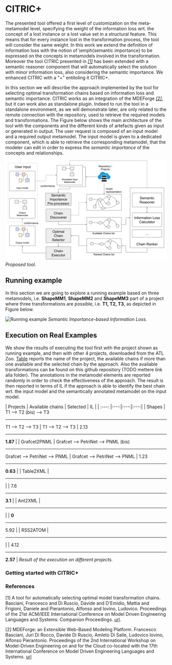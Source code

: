 # CITRIC+

The presented tool offered a first level of customization on the meta-metamodel level, specifying the weight of the information loss wrt. the concept of a lost instance or a lost value set in a structural feature. This means that for every instance lost in the transformation process, the tool will consider the same weight. 
In this work we extend the definition of information loss with the notion of \emph{semantic importance} to be expressed on the concepts in metamodels involved in the transformation. Moreover the tool CITRIC presented in <cite>[[1]](#ref1)</cite> has been extended with a semantic reasoner component that will automatically select the solution with minor information loss, also considering the semantic importance. We enhanced CITRIC with a "+" entitoling it CITRIC+.

In this section we will describe the approach implemented by the tool for selecting optimal transformation chains based on information loss and semantic importance. 
CITRIC works as an integration of the MDEForge <cite>[[2]](#ref2)</cite>, but it can work also as standalone plugin. Indeed to run the tool in a standalone environment, as we will demonstrate later, are only related to the remote connection with the repository, used to retrieve the required models and transformations. 
The Figure below shows the main architecture of the tool with the components and the different kinds of artefacts given as input or generated in output. The user request is composed of an input model and a required output metamodel. The input model is given to a dedicated component, which is able to retrieve the corresponding metamodel, that the modeler can edit in order to express the _semantic importance_ of the concepts and relationships. 

![Proposed Tool](figures/approach.png)
 <em>Proposed tool.</em>

## Running example

In this section we are going to explore a running example based on three metamodels, i.e. __ShapeMM1__, __ShapeMM2__ and __ShapeMM3__ part of a project where three transformations are possible, i.e. __T1, T2, T3__, as depicted in Figure below.

![Running example](figures/ex-new2.png)
<em>Semantic Importance-based Information Loss.</em>

## Execution on Real Examples

We show the results of executing the tool first with the project shown as running example, and then with other 4 projects, downloaded from the ATL Zoo.
[Table](#table1) reports the name of the project, the available chains if more than one available and the selected chain by the approach. Also the available transformations can be found on this github repository (TODO mettere link alla folder). The annotations in the metamodel elements are reported randomly in order to check the effectiveness of the approach.
The result is then reported in terms of IL if the approach is able to identify the best chain wrt. the input model and the semantically annotated metamodel on the input model.

<a id="table1"></a>
| Projects  |  Available chains |  Selected |  IL |
|  :---:       |:---:|:---:|:---:|
| Shapes       | T1 --> T2 (bis) --> T3 <hr/> T1 --> T2 --> T3  | T1 --> T2 --> T3  | 2.13 <hr/> **1.87**  |
| Grafcet2PNML | Grafcet --> PetriNet --> PNML (bis) <hr/> Grafcet --> PetriNet --> PNML | Grafcet --> PetriNet --> PNML  | 1.23 <hr/> **0.63** |
| Table2XML    | <hr/>  |   | 7.6 <hr/> **3.1**  |
| Ant2XML      | <hr/>  |   | **0** <hr/> 5.92  |
| RSS2ATOM     | <hr/>  |   | 4.12 <hr/> **2.57**  |
<em>Result of the execution on different projects.</em>

### Getting started with CITRIC+



### References

<a id="ref1"></a>[1] A tool for automatically selecting optimal model transformation chains. Basciani, Francesco and Di Ruscio, Davide and D'Emidio, Mattia and Frigioni, Daniele and Pierantonio, Alfonso and Iovino, Ludovico. Proceedings of the 21st ACM/IEEE International Conference on Model Driven Engineering Languages and Systems: Companion Proceedings. [url](https://doi.org/10.1145/3270112.3270123).

<a id="ref2"></a>[2] MDEForge: an Extensible Web-Based Modeling Platform. Francesco Basciani, Juri Di Rocco, Davide Di Ruscio, Amleto Di Salle, Ludovico Iovino, Alfonso Pierantonio. Proceedings of the 2nd International Workshop on Model-Driven Engineering on and for the Cloud co-located with the 17th International Conference on Model Driven Engineering Languages and Systems. [url](http://ceur-ws.org/Vol-1242/paper10.pdf)

